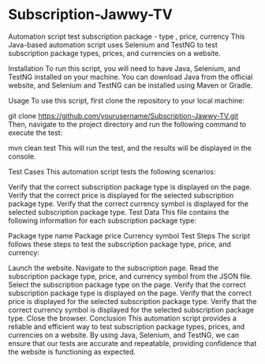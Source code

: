 # Subscription-Jawwy-TV
Automation script test subscription package - type , price, currency
This Java-based automation script uses Selenium and TestNG to test subscription package types, prices, and currencies on a website.

Installation
To run this script, you will need to have Java, Selenium, and TestNG installed on your machine. You can download Java from the official website, and Selenium and TestNG can be installed using Maven or Gradle.

Usage
To use this script, first clone the repository to your local machine:

git clone https://github.com/yourusername/Subscription-Jawwy-TV.git
Then, navigate to the project directory and run the following command to execute the test:

mvn clean test
This will run the test, and the results will be displayed in the console.

Test Cases
This automation script tests the following scenarios:

Verify that the correct subscription package type is displayed on the page.
Verify that the correct price is displayed for the selected subscription package type.
Verify that the correct currency symbol is displayed for the selected subscription package type.
Test Data
 This file contains the following information for each subscription package type:

Package type name
Package price
Currency symbol
Test Steps
The script follows these steps to test the subscription package type, price, and currency:

Launch the website.
Navigate to the subscription page.
Read the subscription package type, price, and currency symbol from the JSON file.
Select the subscription package type on the page.
Verify that the correct subscription package type is displayed on the page.
Verify that the correct price is displayed for the selected subscription package type.
Verify that the correct currency symbol is displayed for the selected subscription package type.
Close the browser.
Conclusion
This automation script provides a reliable and efficient way to test subscription package types, prices, and currencies on a website. By using Java, Selenium, and TestNG, we can ensure that our tests are accurate and repeatable, providing confidence that the website is functioning as expected.
